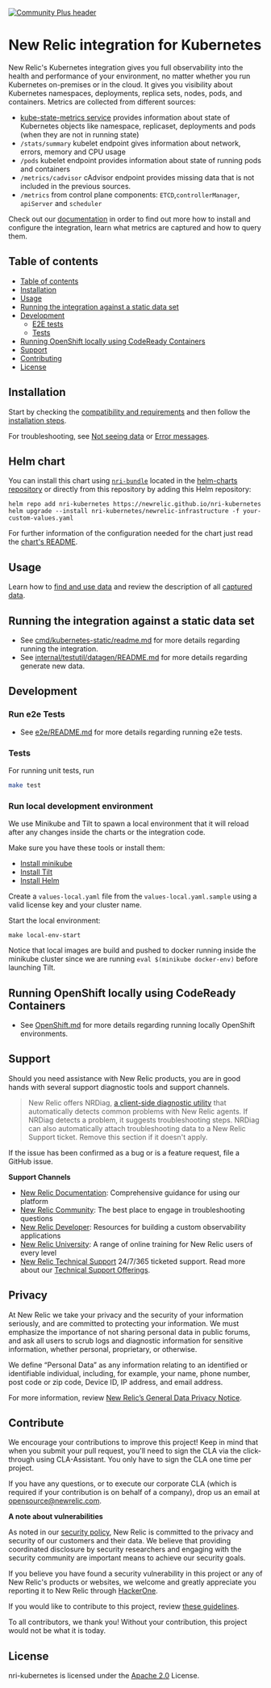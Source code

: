[![Community Plus header](https://github.com/newrelic/opensource-website/raw/master/src/images/categories/Community_Plus.png)](https://opensource.newrelic.com/oss-category/#community-plus)

# New Relic integration for Kubernetes

New Relic's Kubernetes integration gives you full observability into the health and performance of your environment,
no matter whether you run Kubernetes on-premises or in the cloud.
It gives you visibility about Kubernetes namespaces, deployments, replica sets, nodes, pods, and containers.
Metrics are collected from different sources:
* [kube-state-metrics service](https://github.com/kubernetes/kube-state-metrics) provides information about state of
Kubernetes objects like namespace, replicaset, deployments and pods (when they are not in running state)
* `/stats/summary` kubelet endpoint gives information about network, errors, memory and CPU usage
* `/pods` kubelet endpoint provides information about state of running pods and containers
* `/metrics/cadvisor` cAdvisor endpoint provides missing data that is not included in the previous sources.
* `/metrics` from control plane components: `ETCD`,`controllerManager`, `apiServer` and `scheduler`

Check out our [documentation](https://docs.newrelic.com/docs/kubernetes-integration-new-relic-infrastructure)
in order to find out more how to install and configure the integration, learn what metrics are captured
and how to query them.

## Table of contents

- [Table of contents](#table-of-contents)
- [Installation](#installation)
- [Usage](#usage)
- [Running the integration against a static data set](#running-the-integration-against-a-static-data-set)
- [Development](#development)
  - [E2E tests](#Run-e2e-Tests)
  - [Tests](#tests)
- [Running OpenShift locally using CodeReady Containers](#running-openshift-locally-using-codeready-containers)
- [Support](#support)
- [Contributing](#contributing)
- [License](#license)

## Installation

Start by checking the
[compatibility and requirements](https://docs.newrelic.com/docs/integrations/kubernetes-integration/get-started/kubernetes-integration-compatibility-requirements) 
and then follow the
[installation steps](https://docs.newrelic.com/docs/kubernetes-monitoring-integration).

For troubleshooting, see
[Not seeing data](https://docs.newrelic.com/docs/integrations/host-integrations/troubleshooting/kubernetes-integration-troubleshooting-not-seeing-data)
or [Error messages](https://docs.newrelic.com/docs/integrations/host-integrations/troubleshooting/kubernetes-integration-troubleshooting-error-messages).

## Helm chart

You can install this chart using [`nri-bundle`](https://github.com/newrelic/helm-charts/tree/master/charts/nri-bundle) located in the
[helm-charts repository](https://github.com/newrelic/helm-charts) or directly from this repository by adding this Helm repository:

```shell
helm repo add nri-kubernetes https://newrelic.github.io/nri-kubernetes
helm upgrade --install nri-kubernetes/newrelic-infrastructure -f your-custom-values.yaml
```

For further information of the configuration needed for the chart just read the [chart's README](/charts/newrelic-infrastructure/README.md).

## Usage

Learn how to 
[find and use data](https://docs.newrelic.com/docs/integrations/kubernetes-integration/understand-use-data/understand-use-data)
and review the description of all 
[captured data](https://docs.newrelic.com/docs/integrations/kubernetes-integration/understand-use-data/understand-use-data#event-types).

## Running the integration against a static data set

 - See [cmd/kubernetes-static/readme.md](./cmd/kubernetes-static/readme.md) for more details regarding running the integration.
 - See [internal/testutil/datagen/README.md](./internal/testutil/datagen/README.md) for more details regarding generate new data.

## Development

### Run e2e Tests
- See [e2e/README.md](./e2e/README.md) for more details regarding running e2e tests.

### Tests

For running unit tests, run

```bash
make test
```

### Run local development environment

We use Minikube and Tilt to spawn a local environment that it will reload after any changes inside the charts or the integration code.

Make sure you have these tools or install them:
- [Install minikube](https://minikube.sigs.k8s.io/docs/start/)
- [Install Tilt](https://docs.tilt.dev/install.html)
- [Install Helm](https://helm.sh/docs/intro/install/)

Create a `values-local.yaml` file from the `values-local.yaml.sample` using a valid license key and your cluster name.

Start the local environment:
```shell
make local-env-start
```

Notice that local images are build and pushed to docker running inside the minikube cluster since we are running `eval $(minikube docker-env)` before launching Tilt.

## Running OpenShift locally using CodeReady Containers

- See [OpenShift.md](./OpenShift.md) for more details regarding running locally OpenShift environments.

## Support

Should you need assistance with New Relic products, you are in good hands with several support diagnostic tools and support channels.

>New Relic offers NRDiag, [a client-side diagnostic utility](https://docs.newrelic.com/docs/using-new-relic/cross-product-functions/troubleshooting/new-relic-diagnostics) that automatically detects common problems with New Relic agents. If NRDiag detects a problem, it suggests troubleshooting steps. NRDiag can also automatically attach troubleshooting data to a New Relic Support ticket. Remove this section if it doesn't apply.

If the issue has been confirmed as a bug or is a feature request, file a GitHub issue.

**Support Channels**

* [New Relic Documentation](https://docs.newrelic.com): Comprehensive guidance for using our platform
* [New Relic Community](https://discuss.newrelic.com/t/new-relic-kubernetes-open-source-integration/109093): The best place to engage in troubleshooting questions
* [New Relic Developer](https://developer.newrelic.com/): Resources for building a custom observability applications
* [New Relic University](https://learn.newrelic.com/): A range of online training for New Relic users of every level
* [New Relic Technical Support](https://support.newrelic.com/) 24/7/365 ticketed support. Read more about our [Technical Support Offerings](https://docs.newrelic.com/docs/licenses/license-information/general-usage-licenses/support-plan).

## Privacy

At New Relic we take your privacy and the security of your information seriously, and are committed to protecting your information. We must emphasize the importance of not sharing personal data in public forums, and ask all users to scrub logs and diagnostic information for sensitive information, whether personal, proprietary, or otherwise.

We define “Personal Data” as any information relating to an identified or identifiable individual, including, for example, your name, phone number, post code or zip code, Device ID, IP address, and email address.

For more information, review [New Relic’s General Data Privacy Notice](https://newrelic.com/termsandconditions/privacy).

## Contribute

We encourage your contributions to improve this project! Keep in mind that when you submit your pull request, you'll need to sign the CLA via the click-through using CLA-Assistant. You only have to sign the CLA one time per project.

If you have any questions, or to execute our corporate CLA (which is required if your contribution is on behalf of a company), drop us an email at opensource@newrelic.com.

**A note about vulnerabilities**

As noted in our [security policy](../../security/policy), New Relic is committed to the privacy and security of our customers and their data. We believe that providing coordinated disclosure by security researchers and engaging with the security community are important means to achieve our security goals.

If you believe you have found a security vulnerability in this project or any of New Relic's products or websites, we welcome and greatly appreciate you reporting it to New Relic through [HackerOne](https://hackerone.com/newrelic).

If you would like to contribute to this project, review [these guidelines](./CONTRIBUTING.md).

To all contributors, we thank you!  Without your contribution, this project would not be what it is today.

## License

nri-kubernetes is licensed under the [Apache 2.0](http://apache.org/licenses/LICENSE-2.0.txt) License.
